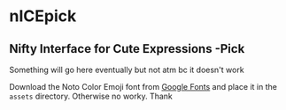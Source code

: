 # nICEpick
## Nifty Interface for Cute Expressions -Pick

Something will go here eventually but not atm bc it doesn't work 

Download the Noto Color Emoji font from [Google Fonts](https://fonts.google.com/noto/specimen/Noto+Color+Emoji) and place it in the `assets` directory. Otherwise no worky.
Thank